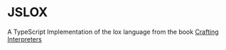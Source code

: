 # JSLOX

A TypeScript Implementation of the lox language from the book [Crafting Interpreters](https://craftinginterpreters.com)
